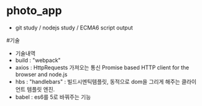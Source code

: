 # photo_app
- git study / nodejs study / ECMA6 script output

#기술
- 기술내역
- build : "webpack"
- axios : HttpRequests 가져오는 통신
  Promise based HTTP client for the browser and node.js
- hbs : "handlebars" : 빌드시멘틱템플릿,
         동적으로 dom을 그리게 해주는 클라이언트 템플릿 엔진.
- babel : es6를 5로 바꿔주는 기능
